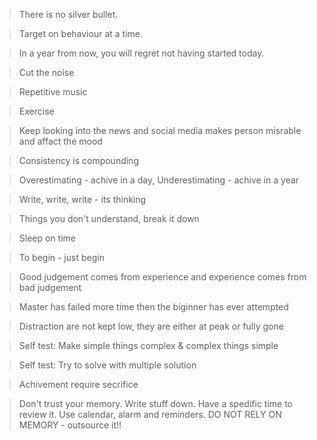 >There is no silver bullet.

>Target on behaviour at a time.

>In a year from now, you will regret not having started today.

>Cut the noise

>Repetitive music

>Exercise

>Keep looking into the news and social media makes person misrable and affact the mood

>Consistency is compounding

>Overestimating - achive in a day, Underestimating - achive in a year

>Write, write, write  - its thinking

>Things you don't understand, break it down

>Sleep on time

>To begin  - just begin

>Good judgement comes from experience and experience comes from bad judgement

>Master has failed more time then the biginner has ever attempted

>Distraction are not kept low, they are either at peak or fully gone

>Self test: Make simple things complex & complex things simple

>Self test: Try to solve with multiple solution

>Achivement require secrifice

> Don't trust your memory. Write stuff down. Have a spedific time to review it. Use calendar, alarm and reminders. DO NOT RELY ON MEMORY - outsource it!!
